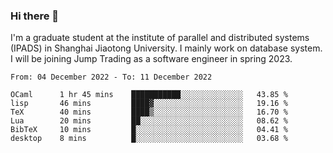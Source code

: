 ### Hi there 👋

I'm a graduate student at the institute of parallel and distributed systems (IPADS) in Shanghai Jiaotong University. I mainly work on database system. I will be joining Jump Trading as a software engineer in spring 2023.

<!--START_SECTION:waka-->

```text
From: 04 December 2022 - To: 11 December 2022

OCaml      1 hr 45 mins    ███████████░░░░░░░░░░░░░░   43.85 %
lisp       46 mins         ████▓░░░░░░░░░░░░░░░░░░░░   19.16 %
TeX        40 mins         ████▒░░░░░░░░░░░░░░░░░░░░   16.70 %
Lua        20 mins         ██░░░░░░░░░░░░░░░░░░░░░░░   08.62 %
BibTeX     10 mins         █░░░░░░░░░░░░░░░░░░░░░░░░   04.41 %
desktop    8 mins          █░░░░░░░░░░░░░░░░░░░░░░░░   03.68 %
```

<!--END_SECTION:waka-->

<!--
**yqmmm/yqmmm** is a ✨ _special_ ✨ repository because its `README.md` (this file) appears on your GitHub profile.

Here are some ideas to get you started:

- 🔭 I’m currently working on ...
- 🌱 I’m currently learning ...
- 👯 I’m looking to collaborate on ...
- 🤔 I’m looking for help with ...
- 💬 Ask me about ...
- 📫 How to reach me: ...
- 😄 Pronouns: ...
- ⚡ Fun fact: ...
-->
